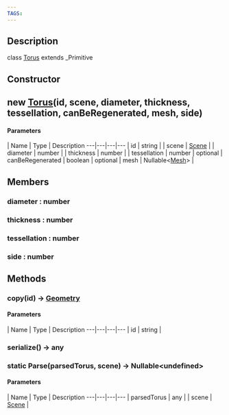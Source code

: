 ```yaml
---
TAGS:
---
```

## Description

class [Torus](/classes/3.1/Torus) extends _Primitive



## Constructor

## new [Torus](/classes/3.1/Torus)(id, scene, diameter, thickness, tessellation, canBeRegenerated, mesh, side)



#### Parameters
 | Name | Type | Description
---|---|---|---
 | id | string | 
 | scene | [Scene](/classes/3.1/Scene) | 
 | diameter | number | 
 | thickness | number | 
 | tessellation | number | 
optional | canBeRegenerated | boolean | 
optional | mesh | Nullable&lt;[Mesh](/classes/3.1/Mesh)&gt; | 
## Members

### diameter : number



### thickness : number



### tessellation : number



### side : number



## Methods

### copy(id) &rarr; [Geometry](/classes/3.1/Geometry)



#### Parameters
 | Name | Type | Description
---|---|---|---
 | id | string | 

### serialize() &rarr; any


### static Parse(parsedTorus, scene) &rarr; Nullable&lt;undefined&gt;



#### Parameters
 | Name | Type | Description
---|---|---|---
 | parsedTorus | any | 
 | scene | [Scene](/classes/3.1/Scene) | 

